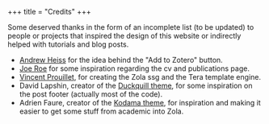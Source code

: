 +++
title = "Credits"
+++

Some deserved thanks in the form of an incomplete list (to be updated) to people or projects that inspired the design of this website or indirectly helped with tutorials and blog posts.

- [Andrew Heiss](https://www.andrewheiss.com/research/) for the idea behind the "Add to Zotero" button.
- [Joe Roe](https://joeroe.io) for some inspiration regarding the cv and publications page.
-  [Vincent Prouillet](https://github.com/Keats), for creating the Zola ssg and the Tera template engine.
- David Lapshin, creator of the [Duckquill theme](https://www.getzola.org/themes/duckquill/), for some inspiration on the post footer (actually most of the code).
- Adrien Faure, creator of the [Kodama theme](https://www.getzola.org/themes/kodama-theme/), for inspiration and making it easier to get some stuff from academic into Zola.

